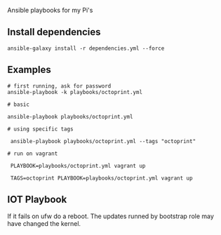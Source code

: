 Ansible playbooks for my Pi's

## Install dependencies

	ansible-galaxy install -r dependencies.yml --force

## Examples

	# first running, ask for password
	ansible-playbook -k playbooks/octoprint.yml

	# basic

	ansible-playbook playbooks/octoprint.yml

	# using specific tags

	 ansible-playbook playbooks/octoprint.yml --tags "octoprint"

	# run on vagrant

	 PLAYBOOK=playbooks/octoprint.yml vagrant up

	 TAGS=octoprint PLAYBOOK=playbooks/octoprint.yml vagrant up

## IOT Playbook

If it fails on ufw do a reboot. The updates runned by bootstrap role may have changed the kernel.
